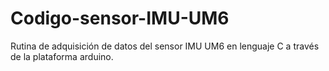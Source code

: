 # Codigo-sensor-IMU-UM6
Rutina de adquisición de datos del sensor IMU UM6 en lenguaje C a través de la plataforma arduino.
